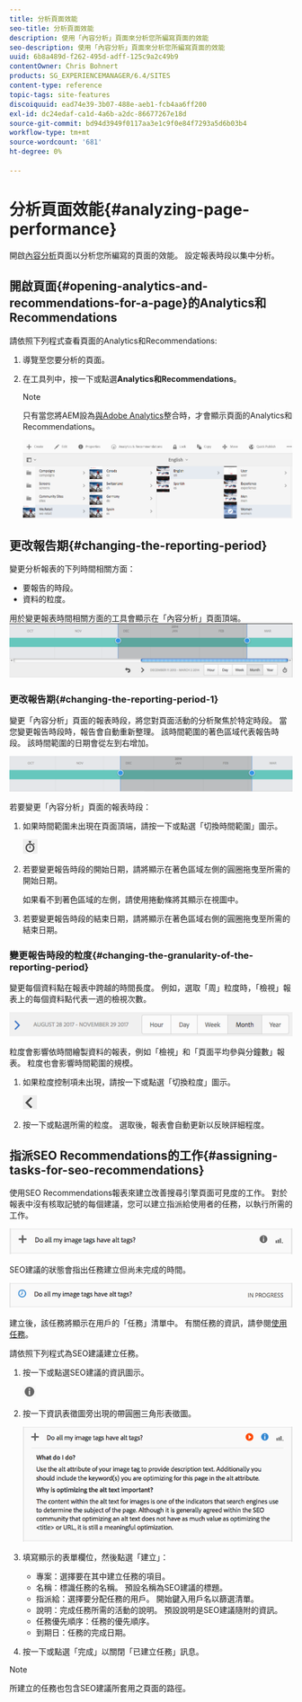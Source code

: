 ```yaml
---
title: 分析頁面效能
seo-title: 分析頁面效能
description: 使用「內容分析」頁面來分析您所編寫頁面的效能
seo-description: 使用「內容分析」頁面來分析您所編寫頁面的效能
uuid: 6b8a489d-f262-495d-adff-125c9a2c49b9
contentOwner: Chris Bohnert
products: SG_EXPERIENCEMANAGER/6.4/SITES
content-type: reference
topic-tags: site-features
discoiquuid: ead74e39-3b07-488e-aeb1-fcb4aa6ff200
exl-id: dc24edaf-ca1d-4a6b-a2dc-86677267e18d
source-git-commit: bd94d3949f0117aa3e1c9f0e84f7293a5d6b03b4
workflow-type: tm+mt
source-wordcount: '681'
ht-degree: 0%

---
```


# 分析頁面效能{#analyzing-page-performance}

開啟[內容分析](/help/sites-authoring/content-insights.md)頁面以分析您所編寫的頁面的效能。 設定報表時段以集中分析。

## 開啟頁面{#opening-analytics-and-recommendations-for-a-page}的Analytics和Recommendations

請依照下列程式查看頁面的Analytics和Recommendations:

1. 導覽至您要分析的頁面。
1. 在工具列中，按一下或點選&#x200B;**Analytics和Recommendations**。

   >[!NOTE]
   >
   >只有當您將AEM設為[與Adobe Analytics](/help/sites-administering/adobeanalytics-connect.md)整合時，才會顯示頁面的Analytics和Recommendations。

   ![screen_shot_2017-11-29at135651](assets/screen_shot_2017-11-29at135651.png)

## 更改報告期{#changing-the-reporting-period}

變更分析報表的下列時間相關方面：

* 要報告的時段。
* 資料的粒度。

用於變更報表時間相關方面的工具會顯示在「內容分析」頁面頂端。 ![chlimage_1-249](assets/chlimage_1-249.png)

### 更改報告期{#changing-the-reporting-period-1}

變更「內容分析」頁面的報表時段，將您對頁面活動的分析聚焦於特定時段。 當您變更報告時段時，報告會自動重新整理。 該時間範圍的著色區域代表報告時段。 該時間範圍的日期會從左到右增加。

![chlimage_1-250](assets/chlimage_1-250.png)

若要變更「內容分析」頁面的報表時段：

1. 如果時間範圍未出現在頁面頂端，請按一下或點選「切換時間範圍」圖示。

   ![](do-not-localize/chlimage_1-22.png)

1. 若要變更報告時段的開始日期，請將顯示在著色區域左側的圓圈拖曳至所需的開始日期。

   如果看不到著色區域的左側，請使用捲動條將其顯示在視圖中。

1. 若要變更報告時段的結束日期，請將顯示在著色區域右側的圓圈拖曳至所需的結束日期。

### 變更報告時段的粒度{#changing-the-granularity-of-the-reporting-period}

變更每個資料點在報表中跨越的時間長度。 例如，選取「周」粒度時，「檢視」報表上的每個資料點代表一週的檢視次數。

![screen_shot_2017-11-29at141001](assets/screen_shot_2017-11-29at141001.png)

粒度會影響依時間繪製資料的報表，例如「檢視」和「頁面平均參與分鐘數」報表。 粒度也會影響時間範圍的規模。

1. 如果粒度控制項未出現，請按一下或點選「切換粒度」圖示。

   ![chlimage_1-251](assets/chlimage_1-251.png)

1. 按一下或點選所需的粒度。 選取後，報表會自動更新以反映詳細程度。

## 指派SEO Recommendations的工作{#assigning-tasks-for-seo-recommendations}

使用SEO Recommendations報表來建立改善搜尋引擎頁面可見度的工作。 對於報表中沒有核取記號的每個建議，您可以建立指派給使用者的任務，以執行所需的工作。

![chlimage_1-252](assets/chlimage_1-252.png)

SEO建議的狀態會指出任務建立但尚未完成的時間。

![chlimage_1-253](assets/chlimage_1-253.png)

建立後，該任務將顯示在用戶的「任務」清單中。 有關任務的資訊，請參閱[使用任務](/help/sites-authoring/task-content.md)。

請依照下列程式為SEO建議建立任務。

1. 按一下或點選SEO建議的資訊圖示。

   ![](do-not-localize/chlimage_1-23.png)

1. 按一下資訊表徵圖旁出現的帶圓圈三角形表徵圖。

   ![chlimage_1-254](assets/chlimage_1-254.png)

1. 填寫顯示的表單欄位，然後點選「建立」：

   * 專案：選擇要在其中建立任務的項目。
   * 名稱：標識任務的名稱。 預設名稱為SEO建議的標題。
   * 指派給：選擇要分配任務的用戶。 開始鍵入用戶名以篩選清單。
   * 說明：完成任務所需的活動的說明。 預設說明是SEO建議隨附的資訊。
   * 任務優先順序：任務的優先順序。
   * 到期日：任務的完成日期。

1. 按一下或點選「完成」以關閉「已建立任務」訊息。

>[!NOTE]
>
>所建立的任務也包含SEO建議所套用之頁面的路徑。
